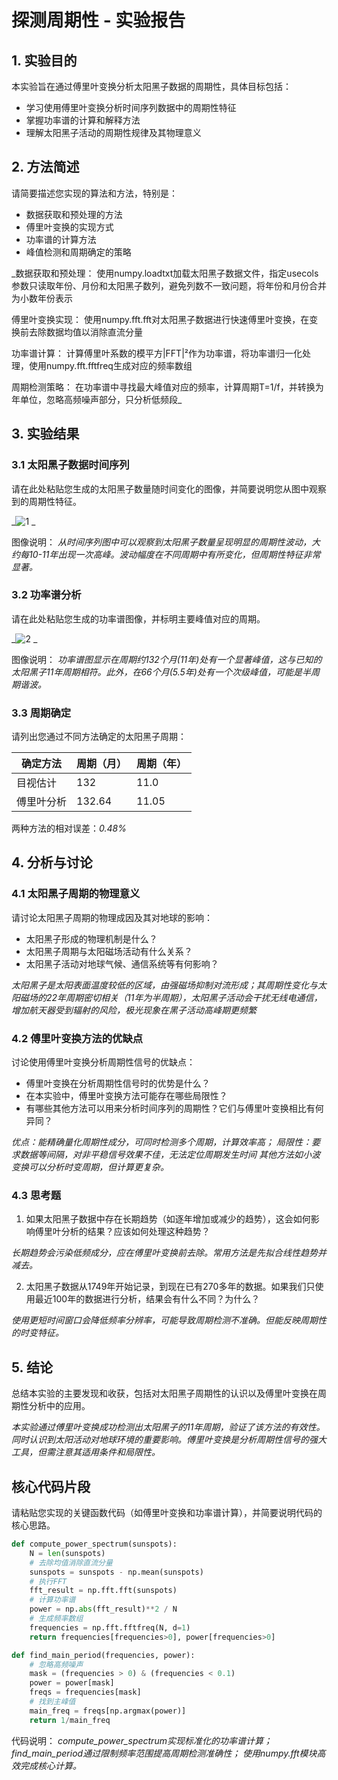 # 探测周期性 - 实验报告

## 1. 实验目的

本实验旨在通过傅里叶变换分析太阳黑子数据的周期性，具体目标包括：
- 学习使用傅里叶变换分析时间序列数据中的周期性特征
- 掌握功率谱的计算和解释方法
- 理解太阳黑子活动的周期性规律及其物理意义

## 2. 方法简述

请简要描述您实现的算法和方法，特别是：
- 数据获取和预处理的方法
- 傅里叶变换的实现方式
- 功率谱的计算方法
- 峰值检测和周期确定的策略

_数据获取和预处理：
使用numpy.loadtxt加载太阳黑子数据文件，指定usecols参数只读取年份、月份和太阳黑子数列，避免列数不一致问题，将年份和月份合并为小数年份表示

傅里叶变换实现：
使用numpy.fft.fft对太阳黑子数据进行快速傅里叶变换，在变换前去除数据均值以消除直流分量

功率谱计算：
计算傅里叶系数的模平方|FFT|²作为功率谱，将功率谱归一化处理，使用numpy.fft.fftfreq生成对应的频率数组

周期检测策略：
在功率谱中寻找最大峰值对应的频率，计算周期T=1/f，并转换为年单位，忽略高频噪声部分，只分析低频段_

## 3. 实验结果

### 3.1 太阳黑子数据时间序列

请在此处粘贴您生成的太阳黑子数量随时间变化的图像，并简要说明您从图中观察到的周期性特征。

_![1](https://github.com/user-attachments/assets/aca76b98-274f-4a2e-871d-44315c4d1c51)
_

图像说明：
_从时间序列图中可以观察到太阳黑子数量呈现明显的周期性波动，大约每10-11年出现一次高峰。波动幅度在不同周期中有所变化，但周期性特征非常显著。_

### 3.2 功率谱分析

请在此处粘贴您生成的功率谱图像，并标明主要峰值对应的周期。

_![2](https://github.com/user-attachments/assets/f28eb5c7-8575-4a00-9756-d53b6c0b2427)
_

图像说明：
_功率谱图显示在周期约132个月(11年)处有一个显著峰值，这与已知的太阳黑子11年周期相符。此外，在66个月(5.5年)处有一个次级峰值，可能是半周期谐波。_

### 3.3 周期确定

请列出您通过不同方法确定的太阳黑子周期：

| 确定方法 | 周期（月） | 周期（年） |
|---------|----------|----------|
| 目视估计 |   132    |   11.0   |
| 傅里叶分析 | 132.64  |  11.05   |

两种方法的相对误差：_0.48%_

## 4. 分析与讨论

### 4.1 太阳黑子周期的物理意义

请讨论太阳黑子周期的物理成因及其对地球的影响：
- 太阳黑子形成的物理机制是什么？
- 太阳黑子周期与太阳磁场活动有什么关系？
- 太阳黑子活动对地球气候、通信系统等有何影响？

_太阳黑子是太阳表面温度较低的区域，由强磁场抑制对流形成；其周期性变化与太阳磁场的22年周期密切相关（11年为半周期），太阳黑子活动会干扰无线电通信，增加航天器受到辐射的风险，极光现象在黑子活动高峰期更频繁_

### 4.2 傅里叶变换方法的优缺点

讨论使用傅里叶变换分析周期性信号的优缺点：
- 傅里叶变换在分析周期性信号时的优势是什么？
- 在本实验中，傅里叶变换方法可能存在哪些局限性？
- 有哪些其他方法可以用来分析时间序列的周期性？它们与傅里叶变换相比有何异同？

_优点：能精确量化周期性成分，可同时检测多个周期，计算效率高；
局限性：要求数据等间隔，对非平稳信号效果不佳，无法定位周期发生时间
其他方法如小波变换可以分析时变周期，但计算更复杂。_

### 4.3 思考题

1. 如果太阳黑子数据中存在长期趋势（如逐年增加或减少的趋势），这会如何影响傅里叶分析的结果？应该如何处理这种趋势？

_长期趋势会污染低频成分，应在傅里叶变换前去除。常用方法是先拟合线性趋势并减去。_

2. 太阳黑子数据从1749年开始记录，到现在已有270多年的数据。如果我们只使用最近100年的数据进行分析，结果会有什么不同？为什么？

_使用更短时间窗口会降低频率分辨率，可能导致周期检测不准确。但能反映周期性的时变特征。_

## 5. 结论

总结本实验的主要发现和收获，包括对太阳黑子周期性的认识以及傅里叶变换在周期性分析中的应用。

_本实验通过傅里叶变换成功检测出太阳黑子的11年周期，验证了该方法的有效性。同时认识到太阳活动对地球环境的重要影响。傅里叶变换是分析周期性信号的强大工具，但需注意其适用条件和局限性。_

## 核心代码片段

请粘贴您实现的关键函数代码（如傅里叶变换和功率谱计算），并简要说明代码的核心思路。

```python
def compute_power_spectrum(sunspots):
    N = len(sunspots)
    # 去除均值消除直流分量
    sunspots = sunspots - np.mean(sunspots)
    # 执行FFT
    fft_result = np.fft.fft(sunspots)
    # 计算功率谱
    power = np.abs(fft_result)**2 / N
    # 生成频率数组
    frequencies = np.fft.fftfreq(N, d=1)
    return frequencies[frequencies>0], power[frequencies>0]

def find_main_period(frequencies, power):
    # 忽略高频噪声
    mask = (frequencies > 0) & (frequencies < 0.1)
    power = power[mask]
    freqs = frequencies[mask]
    # 找到主峰值
    main_freq = freqs[np.argmax(power)]
    return 1/main_freq
```

代码说明：
_compute_power_spectrum实现标准化的功率谱计算；
find_main_period通过限制频率范围提高周期检测准确性；
使用numpy.fft模块高效完成核心计算。_

